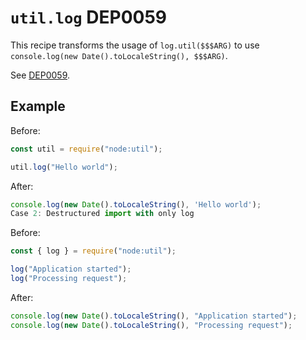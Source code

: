 # `util.log` DEP0059

This recipe transforms the usage of `log.util($$$ARG)` to use `console.log(new Date().toLocaleString(), $$$ARG)`.

See [DEP0059](https://nodejs.org/api/deprecations.html#DEP0059).

## Example

Before:

```js
const util = require("node:util");

util.log("Hello world");
```

After:

```js
console.log(new Date().toLocaleString(), 'Hello world');
Case 2: Destructured import with only log
```

Before:

```js
const { log } = require("node:util");

log("Application started");
log("Processing request");
```

After:

```js
console.log(new Date().toLocaleString(), "Application started");
console.log(new Date().toLocaleString(), "Processing request");
```
